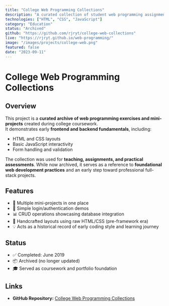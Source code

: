 ```yaml
---
title: "College Web Programming Collections"
description: "A curated collection of student web programming assignments, demos, and mini-projects developed during college coursework, covering basic web technologies."
technologies: ["HTML", "CSS", "JavaScript"]
category: "Education"
status: "Archived"
github: "https://github.com/rjryt/college-web-collections"
live: "https://rjryt.github.io/web-programming/"
image: "/images/projects/college-web.png"
featured: false
date: "2023-09-11"
---
```


# College Web Programming Collections

## Overview

This project is a **curated archive of web programming exercises and mini-projects** created during college coursework.  
It demonstrates early **frontend and backend fundamentals**, including:

- HTML and CSS layouts  
- Basic JavaScript interactivity  
- Form handling and validation  

The collection was used for **teaching, assignments, and practical assessments**. While now archived, it serves as a reference to **foundational web development practices** and an early step toward professional full-stack projects.

## Features

- 📂 Multiple mini-projects in one place  
- 🔑 Simple login/authentication demos  
- 📊 CRUD operations showcasing database integration  
- 🎨 Handcrafted layouts using raw HTML/CSS (pre-framework era)  
- 💡 Acts as a historical record of early coding style and learning journey  

## Status

- ✅ Completed: June 2019  
- 📦 Archived (no longer updated)  
- 🎓 Served as coursework and portfolio foundation  

## Links

- **GitHub Repository:** [College Web Programming Collections](https://github.com/rjryt/college-web-collections)  
